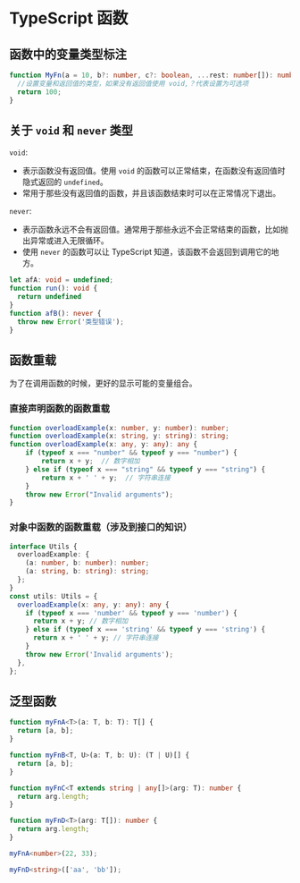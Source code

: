 # TypeScript 函数

## 函数中的变量类型标注

```typescript
function MyFn(a = 10, b?: number, c?: boolean, ...rest: number[]): number {
  //设置变量和返回值的类型，如果没有返回值使用 void,？代表设置为可选项
  return 100;
}
```

## 关于 `void` 和 `never` 类型

`void`:

- 表示函数没有返回值。使用 `void` 的函数可以正常结束，在函数没有返回值时隐式返回的 `undefined`。
- 常用于那些没有返回值的函数，并且该函数结束时可以在正常情况下退出。

`never`:

- 表示函数永远不会有返回值。通常用于那些永远不会正常结束的函数，比如抛出异常或进入无限循环。
- 使用 `never` 的函数可以让 TypeScript 知道，该函数不会返回到调用它的地方。

```typescript
let afA: void = undefined;
function run(): void {
  return undefined
}
function afB(): never {
  throw new Error('类型错误');
}
```

## 函数重载

为了在调用函数的时候，更好的显示可能的变量组合。

### 直接声明函数的函数重载

```typescript
function overloadExample(x: number, y: number): number;
function overloadExample(x: string, y: string): string;
function overloadExample(x: any, y: any): any {
    if (typeof x === "number" && typeof y === "number") {
        return x + y;  // 数字相加
    } else if (typeof x === "string" && typeof y === "string") {
        return x + ' ' + y;  // 字符串连接
    }
    throw new Error("Invalid arguments");
}
```

### 对象中函数的函数重载（涉及到接口的知识）

```typescript
interface Utils {
  overloadExample: {
    (a: number, b: number): number;
    (a: string, b: string): string;
  };
}
const utils: Utils = {
  overloadExample(x: any, y: any): any {
    if (typeof x === 'number' && typeof y === 'number') {
      return x + y; // 数字相加
    } else if (typeof x === 'string' && typeof y === 'string') {
      return x + ' ' + y; // 字符串连接
    }
    throw new Error('Invalid arguments');
  },
};
```

## 泛型函数

```typescript
function myFnA<T>(a: T, b: T): T[] {
  return [a, b];
}

function myFnB<T, U>(a: T, b: U): (T | U)[] {
  return [a, b];
}

function myFnC<T extends string | any[]>(arg: T): number {
  return arg.length;
}

function myFnD<T>(arg: T[]): number {
  return arg.length;
}

myFnA<number>(22, 33);

myFnD<string>(['aa', 'bb']);
```
